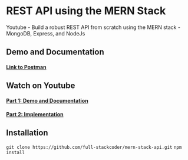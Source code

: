 # REST API using the MERN Stack
Youtube - Build a robust REST API from scratch using the MERN stack - MongoDB, Express, and NodeJs

## Demo and Documentation
#### [Link to Postman](https://documenter.getpostman.com/view/19136487/2s93z6dj27)

## Watch on Youtube 
#### [Part 1: Demo and Documentation ](https://www.youtube.com/watch?v=_o8FXnfx6KM&t=25s)
#### [Part 2: Implementation](https://www.youtube.com/watch?v=_o8FXnfx6KM&t=25s)

## Installation
`git clone https://github.com/full-stackcoder/mern-stack-api.git`
`npm install`

